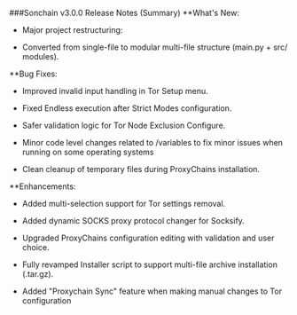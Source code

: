 ###Sonchain v3.0.0 Release Notes (Summary)
**What's New:

 - Major project restructuring:

 - Converted from single-file to modular multi-file structure (main.py + src/ modules).



**Bug Fixes:

 - Improved invalid input handling in Tor Setup menu.

 - Fixed Endless execution after Strict Modes configuration.

 -  Safer validation logic for Tor Node Exclusion Configure.

 - Minor code level changes related to /variables to fix minor issues when running on some operating systems

 - Clean cleanup of temporary files during ProxyChains installation.



**Enhancements:

 - Added multi-selection support for Tor settings removal.

 - Added dynamic SOCKS proxy protocol changer for Socksify.

 - Upgraded ProxyChains configuration editing with validation and user choice.

 - Fully revamped Installer script to support multi-file archive installation (.tar.gz).

 - Added "Proxychain Sync" feature when making manual changes to Tor configuration